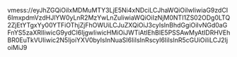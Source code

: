 vmess://eyJhZGQiOiIxMDMuMTY3LjE5Ni4xNDciLCJhaWQiOiIwIiwiaG9zdCI6ImxpdmVzdHJlYW0yLnR2MzYwLnZuIiwiaWQiOiIzNjM0NTI1ZS02ODg0LTQ2ZjEtYTgxYy00YTFiOThjZjFhOWUiLCJuZXQiOiJ3cyIsInBhdGgiOiIvNGd0aGFnYS5zaXRlIiwicG9ydCI6IjgwIiwicHMiOiJWTiAtIEhBIE5PSSAwMyAtIDRHVEhBR0EuTkVUIiwic2N5IjoiYXV0byIsInNuaSI6IiIsInRscyI6IiIsInR5cGUiOiIiLCJ2IjoiMiJ9
